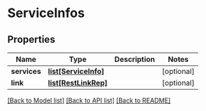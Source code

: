 # ServiceInfos

## Properties
Name | Type | Description | Notes
------------ | ------------- | ------------- | -------------
**services** | [**list[ServiceInfo]**](ServiceInfo.md) |  | [optional] 
**link** | [**list[RestLinkRep]**](RestLinkRep.md) |  | [optional] 

[[Back to Model list]](../README.md#documentation-for-models) [[Back to API list]](../README.md#documentation-for-api-endpoints) [[Back to README]](../README.md)


